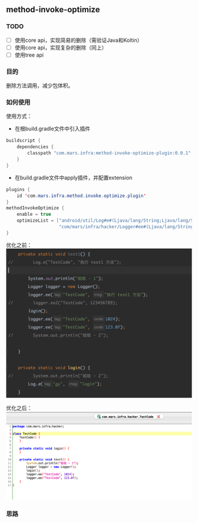 ## method-invoke-optimize      

### TODO     
- [ ] 使用core api，实现简易的删除（需验证Java和Koltin）
- [ ] 使用core api，实现复杂的删除（同上）
- [ ] 使用tree api     

### 目的     
删除方法调用，减少包体积。

### 如何使用
使用方式：   
- 在根build.gradle文件中引入插件
```java
buildscript {
    dependencies {
        classpath "com.mars.infra:method-invoke-optimize-plugin:0.0.1"
    }
}
```

- 在build.gradle文件中apply插件，并配置extension
```java
plugins {
    id 'com.mars.infra.method.invoke.optimize.plugin'
}
methodInvokeOptimize {
    enable = true
    optimizeList = ["android/util/Log#e#(Ljava/lang/String;Ljava/lang/String;)I",
                    "com/mars/infra/hacker/Logger#ee#(Ljava/lang/String;Ljava/lang/String;)I"]
}
```

优化之前：
![method-invoke-optimize-before](./assets/method-invoke-optimize-before.png)

优化之后：
![method-invoke-optimize-after](./assets/method-invoke-optimize-after.png)

### 思路  
